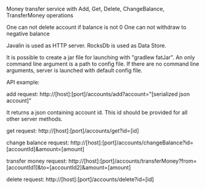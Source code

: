 Money transfer service with Add, Get, Delete, ChangeBalance, TransferMoney operations

One can not delete account if balance is not 0
One can not withdraw to negative balance

Javalin is used as HTTP server.
RocksDb is used as Data Store.

It is possible to create a jar file for launching with "gradlew fatJar".
An only command line argument is a path to config file. If there are no command line arguments, server is
launched with default config file.

API example:

add request:
http://[host]:[port]/accounts/add?account="[serialized json account]"

It returns a json containing account id. This id should be provided for all other server methods.

get request:
http://[host]:[port]/accounts/get?id=[id]

change balance request:
http://[host]:[port]/accounts/changeBalance?id=[accountId]&amount=[amount]

transfer money request:
http://[host]:[port]/accounts/transferMoney?from=[accountId1]&to=[accountId2]&amount=[amount]

delete request:
http://[host]:[port]/accounts/delete?id=[id]